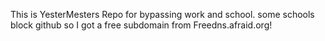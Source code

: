 This is YesterMesters Repo for bypassing work and school. some schools block github so I got a free subdomain from Freedns.afraid.org!
